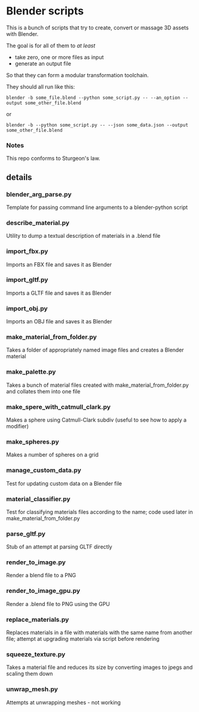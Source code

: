 # Blender scripts

This is a bunch of scripts that try to create, convert or massage 3D assets with Blender.

The goal is for all of them to _at least_

- take zero, one or more files as input
- generate an output file

So that they can form a modular transformation toolchain.

They should all run like this:

    blender -b some_file.blend --python some_script.py -- --an_option --output some_other_file.blend

or 

    blender -b --python some_script.py -- --json some_data.json --output some_other_file.blend

### Notes

This repo conforms to Sturgeon's law.

## details

### blender_arg_parse.py

Template for passing command line arguments to a blender-python script  

### describe_material.py

Utility to dump a textual description of materials in a .blend file

### import_fbx.py

Imports an FBX file and saves it as Blender

### import_gltf.py

Imports a GLTF file and saves it as Blender

### import_obj.py

Imports an OBJ file and saves it as Blender

### make_material_from_folder.py

Takes a folder of appropriately named image files and creates a Blender material 

### make_palette.py

Takes a bunch of material files created with make_material_from_folder.py and collates them into one file

### make_spere_with_catmull_clark.py

Makes a sphere using Catmull-Clark subdiv (useful to see how to apply a modifier)

### make_spheres.py

Makes a number of spheres on a grid

### manage_custom_data.py

Test for updating custom data on a Blender file

### material_classifier.py

Test for classifying materials files according to the name; code used later in make_material_from_folder.py

### parse_gltf.py

Stub of an attempt at parsing GLTF directly

### render_to_image.py

Render a blend file to a PNG 

### render_to_image_gpu.py

Render a .blend file to PNG using the GPU

### replace_materials.py

Replaces materials in a file with materials with the same name from another file; attempt at upgrading materials via script before rendering

### squeeze_texture.py

Takes a material file and reduces its size by converting images to jpegs and scaling them down

### unwrap_mesh.py

Attempts at unwrapping meshes - not working

